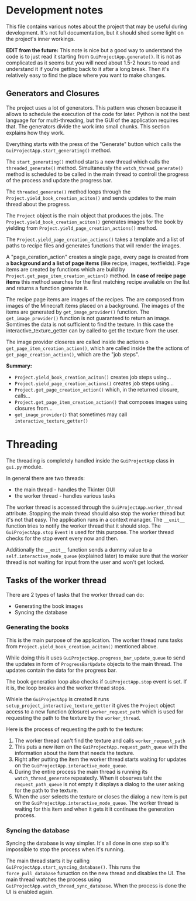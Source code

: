 # Development notes
This file contains various notes about the project that may be useful during development.
It's not full documentation, but it should shed some light on the project's inner workings.

**EDIT from the future:** This note is nice but a good way to understand
the code is to just read it starting from `GuiProjectApp.generate()`.
It is not as complicated as it seems but you will need about 1.5-2 hours
to read and understand it if you're getting back to it after a long break.
Then it's relatively easy to find the place where you want to make changes.


## Generators and Closures

The project uses a lot of generators. This pattern was chosen because it allows to
schedule the execution of the code for later. Python is not the best language for
for multi-threading, but the GUI of the application requires that. The generators
divide the work into small chunks. This section explains how they work.

Everything starts with the press of the "Generate" button which calls the
`GuiProjectApp.start_generating()` method.

The `start_generating()` method starts a new thread which calls the
`threaded_generate()` method. Simultaneusly the `watch_thread_generate()`
method is scheduled to be called in the main thread to controll the progress
of the process and update the progress bar.

The `threaded_generate()` method loops through the
`Project.yield_book_creation_aciton()` and sends updates to the main thread
about the progress.

The `Project` object is the main object that produces the jobs. The
`Project.yield_book_creation_aciton()` generates images for the book by
yielding from `Project.yield_page_creation_actions()` method.

The `Project.yield_page_creation_actions()` takes a template and a list of paths
to recipe files and generates functions that will render the images.

A "page_ceration_action" creates a single page, every page is created from a
**background and a list of page items** (like recipe, images, textfields).
Page items are created by functions which are build by
`Project.get_page_item_creation_action()` method. **In case of recipe page
items** this method searches for the first matching recipe available on the list and
returns a function generate it.

The recipe page items are images of the recipes. The are composed from images
of the Minecraft items placed on a background. The images of the items are
generated by `get_image_provider()` function. The `get_image_provider()` function
is not guaranteed to return an image. Somtimes the data is not sufficient to
find the texture. In this case the interactive_texture_getter can by called
to get the texture from the user.

The image provider closeres are called inside the actions o
`get_page_item_creation_action()`, which are called inside the
the actions of `get_page_creation_action()`, which are the "job steps".

**Summary:**
- `Project.yield_book_creation_aciton()` creates job steps using...
- `Project.yield_page_creation_actions()` creates job steps using...
- `Project.get_page_creation_action()` which, in the returned closure, calls...
- `Project.get_page_item_creation_action()` that composes images using closures from...
- `get_image_provider()` that sometimes may call `interactive_texture_getter()`

# Threading
The threading is completely handled inside the `GuiProjectApp` class in `gui.py`
module.

In general there are two threads:
- the main thread - handles the Tkinter GUI
- the worker thread - handles various tasks

The worker thread is accessed through the `GuiProjectApp.worker_thread`
attribute. Stopping the main thread should also stop the worker thread but
it's not that easy. The application runs in a context manager. The `__exit__`
function tries to notify the worker thread that it should stop. The
`GuiProjectApp.stop` `Event` is used for this purpose. The worker thread
checks for the stop event every now and then.

Additionally the `__exit__` function sends a dummy value to a
`self.interactive_mode_queue` (explained later) to make sure that the worker
thread is not waiting for input from the user and won't get locked.

## Tasks of the worker thread

There are 2 types of tasks that the worker thread can do:
- Generating the book images
- Syncing the database

### Generating the books
This is the main purpose of the application. The worker thread runs tasks from
`Project.yield_book_creation_aciton()` mentioned above.

While doing this it uses `GuiProjectApp.progress_bar_update_queue` to send
the updates in form of `ProgressBarUpdate` objects to the main thread. The
updates contain the data for the progress bar.

The book generation loop also checks if `GuiProjectApp.stop` event is set. If
it is, the loop breaks and the worker thread stops.

Whiele the `GuiProjectApp` is created it runs
`setup_project_interactive_texture_getter` it gives the `Project` object
access to a new function (closure) `worker_request_path` which is used for
requesting the path to the texture by the `worker_thread`.

Here is the process of requesting the path to the texture:
1. The worker thread can't find the texture and calls `worker_request_path`
2. This puts a new item on the `GuiProjectApp.request_path_queue` with the
   information about the item that needs the texture.
3. Right after putting the item the worker thread starts waiting for updates
   on the `GuiProjectApp.interactive_mode_queue`.
3. During the entire process the main thread is running its
  `watch_thread_generate` repeatedly. When it observes taht the `request_path_queue`
  is not empty it displays a dialog to the user asking for the path to the
  texture.
4. When the user selects the texture or closes the dialog a new item is put on
   the `GuiProjectApp.interactive_mode_queue`. The worker thread is waiting for
   this item and when it gets it it continues the generation process.

### Syncing the database
Syncing the database is way simpler. It's all done in one step so it's
impossible to stop the process when it's running.

The main thread starts it by calling `GuiProjectApp.start_syncing_database()`.
This runs the `force_pull_database` funuction on the new thread and disables
the UI. The main thread watches the process using
`GuiProjectApp.watch_thread_sync_database`. When the process is done the UI is
enabled again.
